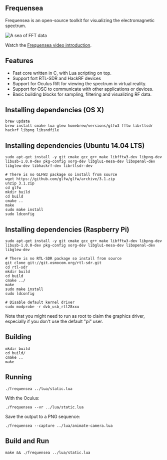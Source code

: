 ## Frequensea

Frequensea is an open-source toolkit for visualizing the electromagnetic spectrum.

![A sea of FFT data](https://raw.github.com/fdb/frequensea/master/screenshots/fft-sea.png)

Watch the [Frequensea video introduction](https://youtu.be/u6H1DatxLAc).

## Features
- Fast core written in C, with Lua scripting on top.
- Support fort RTL-SDR and HackRF devices
- Support for Oculus Rift for viewing the spectrum in virtual reality.
- Support for OSC to communicate with other applications or devices.
- Basic building blocks for sampling, filtering and visualizing RF data.

## Installing dependencies (OS X)

    brew update
    brew install cmake lua glew homebrew/versions/glfw3 fftw librtlsdr hackrf libpng libsndfile

## Installing dependencies (Ubuntu 14.04 LTS)

    sudo apt-get install -y git cmake gcc g++ make libfftw3-dev libpng-dev libusb-1.0.0-dev pkg-config xorg-dev libglu1-mesa-dev libopenal-dev libglew-dev libhackrf-dev librtlsdr-dev

    # There is no GLFW3 package so install from source
    wget https://github.com/glfw/glfw/archive/3.1.zip
    unzip 3.1.zip
    cd glfw
    mkdir build
    cd build
    cmake ..
    make
    sudo make install
    sudo ldconfig

## Installing dependencies (Raspberry Pi)

    sudo apt-get install -y git cmake gcc g++ make libfftw3-dev libpng-dev libusb-1.0.0-dev pkg-config xorg-dev libglu1-mesa-dev libopenal-dev libglew-dev

    # There is no RTL-SDR package so install from source
    git clone git://git.osmocom.org/rtl-sdr.git
    cd rtl-sdr
    mkdir build
    cd build
    cmake ../
    make
    sudo make install
    sudo ldconfig

    # Disable default kernel driver
    sudo modprobe -r dvb_usb_rtl28xxu

Note that you might need to run as root to claim the graphics driver, especially if you don't use the default "pi" user.

## Building

    mkdir build
    cd build/
    cmake ..
    make

## Running

    ./frequensea ../lua/static.lua

With the Oculus:

    ./frequensea --vr ../lua/static.lua

Save the output to a PNG sequence:

    ./frequensea --capture ../lua/animate-camera.lua

## Build and Run

    make && ./frequensea ../lua/static.lua
